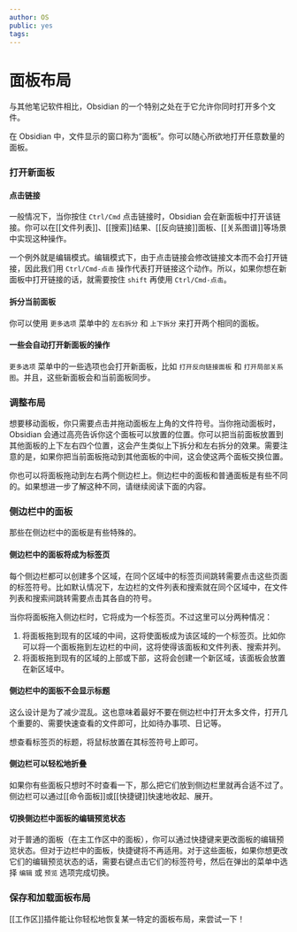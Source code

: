 ```yaml
---
author: OS
public: yes
tags: 
---
```

# 面板布局

与其他笔记软件相比，Obsidian 的一个特别之处在于它允许你同时打开多个文件。

在 Obsidian 中，文件显示的窗口称为“面板”。你可以随心所欲地打开任意数量的面板。

### 打开新面板

#### 点击链接

一般情况下，当你按住 `Ctrl/Cmd` 点击链接时，Obsidian 会在新面板中打开该链接。你可以在[[文件列表]]、[[搜索]]结果、[[反向链接]]面板、[[关系图谱]]等场景中实现这种操作。

一个例外就是编辑模式。编辑模式下，由于点击链接会修改链接文本而不会打开链接，因此我们用 `Ctrl/Cmd-点击` 操作代表打开链接这个动作。所以，如果你想在新面板中打开链接的话，就需要按住 `shift` 再使用 `Ctrl/Cmd-点击`。

#### 拆分当前面板

你可以使用 `更多选项` 菜单中的 `左右拆分` 和 `上下拆分` 来打开两个相同的面板。

#### 一些会自动打开新面板的操作

`更多选项` 菜单中的一些选项也会打开新面板，比如 `打开反向链接面板` 和 `打开局部关系图`。并且，这些新面板会和当前面板同步。

### 调整布局

想要移动面板，你只需要点击并拖动面板左上角的文件符号。当你拖动面板时，Obsidian 会通过高亮告诉你这个面板可以放置的位置。你可以把当前面板放置到其他面板的上下左右四个位置，这会产生类似上下拆分和左右拆分的效果。需要注意的是，如果你把当前面板拖动到其他面板的中间，这会使这两个面板交换位置。

你也可以将面板拖动到左右两个侧边栏上。侧边栏中的面板和普通面板是有些不同的。如果想进一步了解这种不同，请继续阅读下面的内容。

### 侧边栏中的面板

那些在侧边栏中的面板是有些特殊的。

#### 侧边栏中的面板将成为标签页

每个侧边栏都可以创建多个区域，在同个区域中的标签页间跳转需要点击这些页面的标签符号。比如默认情况下，左边栏的文件列表和搜索就在同个区域中，在文件列表和搜索间跳转需要点击其各自的符号。

当你将面板拖入侧边栏时，它将成为一个标签页。不过这里可以分两种情况：

1.  将面板拖到现有的区域的中间，这将使面板成为该区域的一个标签页。比如你可以将一个面板拖到左边栏的中间，这将使得该面板和文件列表、搜索并列。
2.  将面板拖到现有的区域的上部或下部，这将会创建一个新区域，该面板会放置在新区域中。

#### 侧边栏中的面板不会显示标题

这么设计是为了减少混乱。这也意味着最好不要在侧边栏中打开太多文件，打开几个重要的、需要快速查看的文件即可，比如待办事项、日记等。

想查看标签页的标题，将鼠标放置在其标签符号上即可。

#### 侧边栏可以轻松地折叠

如果你有些面板只想时不时查看一下，那么把它们放到侧边栏里就再合适不过了。侧边栏可以通过[[命令面板]]或[[快捷键]]快速地收起、展开。

#### 切换侧边栏中面板的编辑预览状态

对于普通的面板（在主工作区中的面板），你可以通过快捷键来更改面板的编辑预览状态。但对于边栏中的面板，快捷键将不再适用。对于这些面板，如果你想更改它们的编辑预览状态的话，需要右键点击它们的标签符号，然后在弹出的菜单中选择 `编辑` 或 `预览` 选项完成切换。

### 保存和加载面板布局

[[工作区]]插件能让你轻松地恢复某一特定的面板布局，来尝试一下！